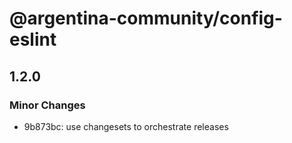 # @argentina-community/config-eslint

## 1.2.0

### Minor Changes

- 9b873bc: use changesets to orchestrate releases
